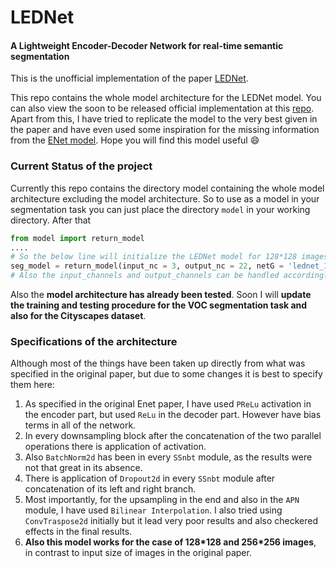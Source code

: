 # LEDNet

#### A Lightweight Encoder-Decoder Network for real-time semantic segmentation

This is the unofficial implementation of the paper [LEDNet](https://arxiv.org/pdf/1905.02423.pdf).

This repo contains the whole model architecture for the LEDNet model. You can also view the soon to be released official implementation at this [repo](https://github.com/xiaoyufenfei/LEDNet). Apart from this, I have tried to replicate the model to the very best given in the paper and have even used some inspiration for the missing information from the [ENet model](https://arxiv.org/pdf/1606.02147.pdf). Hope you will find this model useful :smile: 

### Current Status of the project
Currently this repo contains the directory model containing the whole model architecture excluding the model architecture. So to use as a model in your segmentation task you can just place the directory `model` in your working directory. After that

```python
from model import return_model
....
# So the below line will initialize the LEDNet model for 128*128 images
seg_model = return_model(input_nc = 3, output_nc = 22, netG = 'lednet_128')
# Also the input_channels and output_channels can be handled accordingly
```
Also the **model architecture has already been tested**. Soon I will **update the training and testing procedure for the VOC segmentation task and also for the Cityscapes dataset**.

### Specifications of the architecture
Although most of the things have been taken up directly from what was specified in the original paper, but due to some changes it is best to specify them here:
1. As specified in the original Enet paper, I have used `PReLu` activation in the encoder part, but used `ReLu` in the decoder part. However have bias terms in all of the network.
2. In every downsampling block after the concatenation of the two parallel operations there is application of activation.
3. Also `BatchNorm2d` has been in every `SSnbt` module, as the results were not that great in its absence.
4. There is application of `Dropout2d` in every `SSnbt` module after concatenation of its left and right branch.
5. Most importantly, for the upsampling in the end and also in the `APN` module, I have used `Bilinear Interpolation`. I also tried using `ConvTraspose2d` initially but it lead very poor results and also checkered effects in the final results.
6. **Also this model works for the case of 128\*128 and 256\*256 images**, in contrast to input size of images in the original paper.
